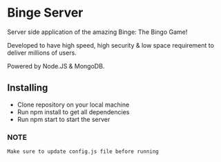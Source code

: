 # Binge Server
Server side application of the amazing Binge: The Bingo Game! 

Developed to have high speed, high security & low space requirement to deliver millions of users.

Powered by Node.JS & MongoDB.

## Installing
- Clone repository on your local machine
- Run npm install to get all dependencies
- Run npm start to start the server

### NOTE
`Make sure to update config.js file before running`
